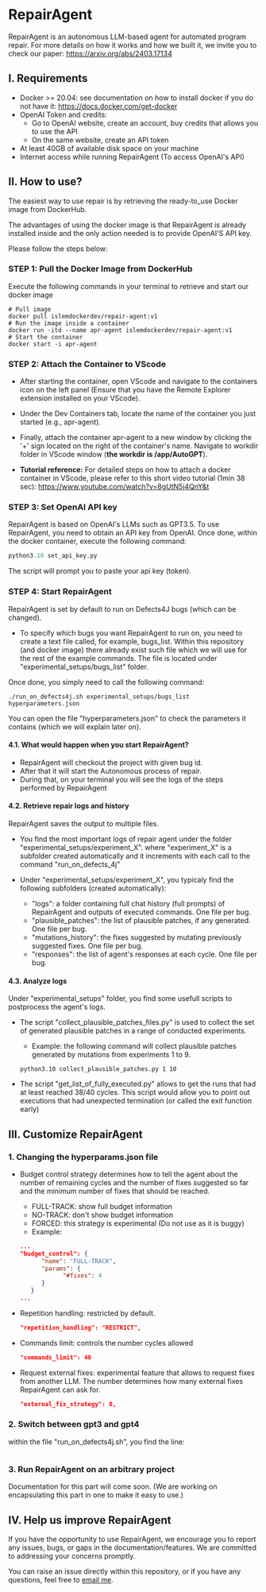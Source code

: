 # RepairAgent
RepairAgent is an autonomous LLM-based agent for automated program repair.
For more details on how it works and how we built it, we invite you to check our paper:
https://arxiv.org/abs/2403.17134

## I. Requirements
* Docker >= 20.04: see documentation on how to install docker if you do not have it: https://docs.docker.com/get-docker
* OpenAI Token and credits:
   * Go to OpenAI website, create an account, buy credits that allows you to use the API
   * On the same website, create an API token
* At least 40GB of available disk space on your machine
* Internet access while running RepairAgent (To access OpenAI's API)

## II. How to use?
The easiest way to use repair is by retrieving the ready-to_use Docker image from DockerHub.

The advantages of using the docker image is that RepairAgent is already installed inside and the only action needed is to provide OpenAI'S API key.


Please follow the steps below:


### STEP 1: Pull the Docker Image from DockerHub

Execute the following commands in your terminal to retrieve and start our docker image
```shell
# Pull image
docker pull islemdockerdev/repair-agent:v1
# Run the image inside a container
docker run -itd --name apr-agent islemdockerdev/repair-agent:v1
# Start the container
docker start -i apr-agent
```
### STEP 2: Attach the Container to VScode
* After starting the container, open VScode and navigate to the containers icon on the left panel (Ensure that you have the Remote Explorer extension installed on your VScode).

* Under the Dev Containers tab, locate the name of the container you just started (e.g., apr-agent).

* Finally, attach the container apr-agent to a new window by clicking the '+' sign located on the right of the container's name. Navigate to workdir folder in VScode window (**the workdir is /app/AutoGPT**).

* **Tutorial reference:** For detailed steps on how to attach a docker container in VScode, please refer to this short video tutorial (1min 38 sec): https://www.youtube.com/watch?v=8gUtN5j4QnY&t

### STEP 3: Set OpenAI API key
RepairAgent is based on OpenAI's LLMs such as GPT3.5. To use RepairAgent, you need to obtain an API key from OpenAI. Once done, within the docker container, execute the following command:
```Python
python3.10 set_api_key.py
```
The script will prompt you to paste your api key (token).

### STEP 4: Start RepairAgent
RepairAgent is set by default to run on Defects4J bugs (which can be changed). 

* To specify which bugs you want RepairAgent to run on, you need to create a text file called, for example, bugs_list. Within this repository (and docker image) there already exist such file which we will use for the rest of the example commands. The file is located under "experimental_setups/bugs_list" folder.

Once done, you simply need to call the following command:
```shell
./run_on_defects4j.sh experimental_setups/bugs_list hyperparameters.json
```

You can open the file "hyperparameters.json" to check the parameters it contains (which we will explain later on).

#### 4.1. What would happen when you start RepairAgent?

* RepairAgent will checkout the project with given bug id.
* After that it will start the Autonomous process of repair.
* During that, on your terminal you will see the logs of the steps performed by RepairAgent

#### 4.2. Retrieve repair logs and history
RepairAgent saves the output to multiple files.

* You find the most important logs of repair agent under the folder "experimental_setups/experiment_X". where "experiment_X" is a subfolder created automatically and it increments with each call to the command "run_on_defects_4j"

* Under "experimental_setups/experiment_X", you typicaly find the following subfolders (created automatically):
   * "logs": a folder containing full chat history (full prompts) of RepairAgent and outputs of executed commands. One file per bug.
   * "plausible_patches": the list of plausible patches, if any generated. One file per bug.
   * "mutations_history": the fixes suggested by mutating previously suggested fixes. One file per bug.
   * "responses": the list of agent's responses at each cycle. One file per bug.

#### 4.3. Analyze logs
Under "experimental_setups" folder, you find some usefull scripts to postprocess the agent's logs.

* The script "collect_plausible_patches_files.py" is used to collect the set of generated plausible patches in a range of conducted experiments.
   * Example: the following command will collect plausible patches generated by mutations from experiments 1 to 9.
   ```shell
   python3.10 collect_plausible_patches.py 1 10
   ```

* The script "get_list_of_fully_executed.py" allows to get the runs that had at least reached 38/40 cycles. This script would allow you to point out executions that had unexpected termination (or called the exit function early)

## III. Customize RepairAgent

### 1. Changing the hyperparams.json file

* Budget control strategy determines how to tell the agent about the number of remaining cycles and the number of fixes suggested so far and the minimum number of fixes that should be reached.
   * FULL-TRACK: show full budget information
   * NO-TRACK: don't show budget information
   * FORCED: this strategy is experimental (Do not use as it is buggy)
   * Example:
   ```json
   ...
   "budget_control": {
         "name": "FULL-TRACK", 
         "params": {
               "#fixes": 4
         }
      }
   ...
   ```

* Repetition handling: restricted by default.
   ```json
   "repetition_handling": "RESTRICT",
   ```

* Commands limit: controls the number cycles allowed
   ```json
   "commands_limit": 40
   ```

* Request external fixes: experimental feature that allows to request fixes from another LLM. The number determines how many external fixes RepairAgent can ask for.
   ```json
   "external_fix_strategy": 0,
   ```

### 2. Switch between gpt3 and gpt4
within the file "run_on_defects4j.sh", you find the line:
```shell

```


### 3. Run RepairAgent on an arbitrary project
Documentation for this part will come soon. (We are working on encapsulating this part in one to make it easy to use.)


## IV. Help us improve RepairAgent
If you have the opportunity to use RepairAgent, we encourage you to report any issues, bugs, or gaps in the documentation/features. We are committed to addressing your concerns promptly.

You can raise an issue directly within this repository, or if you have any questions, feel free to [email me](mailto:fi_bouzenia@esi.dz).
